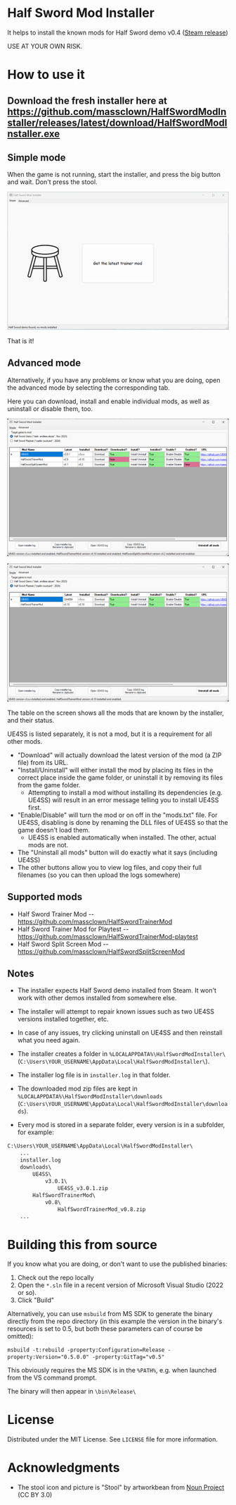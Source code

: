 # Half Sword Mod Installer

It helps to install the known mods for Half Sword demo v0.4 ([Steam release](https://store.steampowered.com/app/2397300/Half_Sword/))

USE AT YOUR OWN RISK.

# How to use it

## Download the fresh installer here at https://github.com/massclown/HalfSwordModInstaller/releases/latest/download/HalfSwordModInstaller.exe

## Simple mode
When the game is not running, start the installer, and press the big button and wait. Don't press the stool.

![Alt text](images/ui_basic.png?raw=true "Screenshot of installer in simple mode")

That is it!

## Advanced mode
Alternatively, if you have any problems or know what you are doing, open the advanced mode by selecting the corresponding tab.

Here you can download, install and enable individual mods, as well as uninstall or disable them, too.

![Alt text](images/ui_advanced.png?raw=true "Screenshot of installer in advanced mode for demo version")

![Alt text](images/ui_advanced_playtest.png?raw=true "Screenshot of installer in advanced mode for playtest version")


The table on the screen shows all the mods that are known by the installer, and their status.

UE4SS is listed separately, it is not a mod, but it is a requirement for all other mods.

* "Download" will actually download the latest version of the mod (a ZIP file) from its URL.
* "Install/Uninstall" will either install the mod by placing its files in the correct place inside the game folder,
or uninstall it by removing its files from the game folder.
    * Attempting to install a mod without installing its dependencies (e.g. UE4SS) will result in an error message telling you to install UE4SS first.
* "Enable/Disable" will turn the mod or on off in the "mods.txt" file. For UE4SS, disabling is done by renaming the DLL files of UE4SS so that the game doesn't load them.
    * UE4SS is enabled automatically when installed. The other, actual mods are not.
* The "Uninstall all mods" button will do exactly what it says (including UE4SS)
* The other buttons allow you to view log files, and copy their full filenames (so you can then upload the logs somewhere)

## Supported mods
* Half Sword Trainer Mod -- https://github.com/massclown/HalfSwordTrainerMod
* Half Sword Trainer Mod for Playtest -- https://github.com/massclown/HalfSwordTrainerMod-playtest
* Half Sword Split Screen Mod -- https://github.com/massclown/HalfSwordSplitScreenMod

## Notes

* The installer expects Half Sword demo installed from Steam. It won't work with other demos installed from somewhere else.

* The installer will attempt to repair known issues such as two UE4SS versions installed together, etc.

* In case of any issues, try clicking uninstall on UE4SS and then reinstall what you need again.

* The installer creates a folder in `%LOCALAPPDATA%\HalfSwordModInstaller\` (`C:\Users\YOUR_USERNAME\AppData\Local\HalfSwordModInstaller\`).

* The installer log file is in `installer.log` in that folder.

* The downloaded mod zip files are kept in `%LOCALAPPDATA%\HalfSwordModInstaller\downloads`
(`C:\Users\YOUR_USERNAME\AppData\Local\HalfSwordModInstaller\downloads`).

* Every mod is stored in a separate folder, every version is in a subfolder, for example:

```
C:\Users\YOUR_USERNAME\AppData\Local\HalfSwordModInstaller\
    ...
    installer.log
    downloads\
        UE4SS\
            v3.0.1\
                UE4SS_v3.0.1.zip
        HalfSwordTrainerMod\
            v0.8\
                HalfSwordTrainerMod_v0.8.zip
    ...

```

# Building this from source

If you know what you are doing, or don't want to use the published binaries:

1) Check out the repo locally
2) Open the `*.sln` file in a recent version of Microsoft Visual Studio (2022 or so).
3) Click "Build"

Alternatively, you can use `msbuild` from MS SDK to generate the binary directly from the repo directory (in this example the version in the binary's resources is set to 0.5, but both these parameters can of course be omitted):

```
msbuild -t:rebuild -property:Configuration=Release -property:Version="0.5.0.0" -property:GitTag="v0.5"
```

This obviously requires the MS SDK is in the `%PATH%`, e.g. when launched from the VS command prompt.

The binary will then appear in `\bin\Release\`

# License

Distributed under the MIT License. See `LICENSE` file for more information.

# Acknowledgments
* The stool icon and picture is "Stool" by artworkbean from [Noun Project](https://thenounproject.com/) (CC BY 3.0)